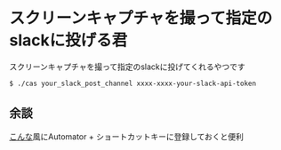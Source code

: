 # スクリーンキャプチャを撮って指定のslackに投げる君

スクリーンキャプチャを撮って指定のslackに投げてくれるやつです

```sh
$ ./cas your_slack_post_channel xxxx-xxxx-your-slack-api-token
```

## 余談

[こんな](http://spearmint.hatenablog.com/entry/2013/01/20/120000)風にAutomator + ショートカットキーに登録しておくと便利

